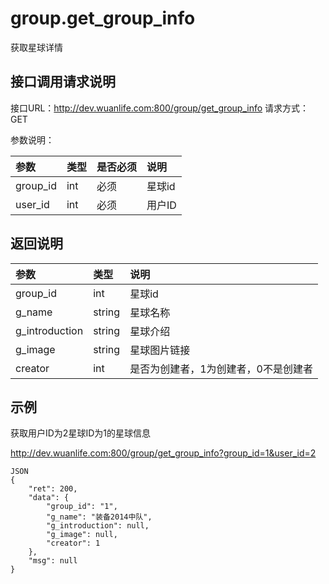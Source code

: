 # group.get_group_info

获取星球详情

## 接口调用请求说明

接口URL：http://dev.wuanlife.com:800/group/get_group_info
请求方式：GET

参数说明：

|参数|类型|是否必须|说明|
|:--|:--|:--|:--|
|group_id|int|必须|星球id|
|user_id|int|必须|用户ID|

## 返回说明

|参数|类型|说明|
|:--|:--|:--|
|group_id|int|	星球id|
|g_name|string|星球名称|
|g_introduction|string|	星球介绍|
|g_image|string|	星球图片链接|
|creator|int|是否为创建者，1为创建者，0不是创建者|


## 示例

获取用户ID为2星球ID为1的星球信息

http://dev.wuanlife.com:800/group/get_group_info?group_id=1&user_id=2

    JSON
    {
        "ret": 200,
        "data": {
            "group_id": "1",
            "g_name": "装备2014中队",
            "g_introduction": null,
            "g_image": null,
            "creator": 1
        },
        "msg": null
    }